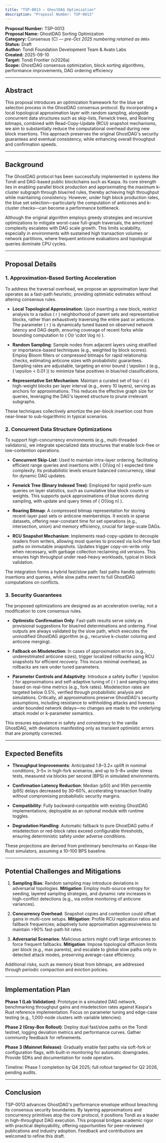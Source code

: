 ```yaml
---
title: "TSP-0013 — GhostDAG Optimization"
description: "Proposal Number: TSP-0013"
---
```


**Proposal Number:** TSP-0013  
**Proposal Name:** GhostDAG Sorting Optimization  
**Category:** Consensus (C) — _pre-Oct 2025 numbering retained as `000x`_  
**Status:** Draft  
**Author:** Tondi Foundation Development Team & Avato Labs  
**Created:** 2025-09-10  
**Target:** Tondi Frontier (v2026a)  
**Scope:** GhostDAG consensus optimization, block sorting algorithms, performance improvements, DAG ordering efficiency  

---

## Abstract

This proposal introduces an optimization framework for the blue set selection process in the GhostDAG consensus protocol. By incorporating a local topological approximation layer with random sampling, alongside concurrent data structures such as skip-lists, Fenwick trees, and Roaring bitmaps, combined with Read-Copy-Update (RCU) snapshot mechanisms, we aim to substantially reduce the computational overhead during new block insertions. This approach preserves the original GhostDAG's security guarantees and eventual consistency, while enhancing overall throughput and confirmation speeds.

---

## Background

The GhostDAG protocol has been successfully implemented in systems like Tondi and DAG-based public blockchains such as Kaspa. Its core strength lies in enabling parallel block production and approximating the maximum k-cluster subgraph through blue/red rules, thereby achieving high throughput while maintaining consistency. However, under high block production rates, the blue set selection—particularly the computation of anticones and k-cluster checks—can become a performance bottleneck.

Although the original algorithm employs greedy strategies and recursive optimizations to mitigate worst-case full-graph traversals, the amortized complexity escalates with DAG scale growth. This limits scalability, especially in environments with sustained high transaction volumes or network partitions, where frequent anticone evaluations and topological queries dominate CPU cycles.

---

## Proposal Details

### 1. Approximation-Based Sorting Acceleration

To address the traversal overhead, we propose an approximation layer that operates as a fast-path heuristic, providing optimistic estimates without altering consensus rules.

- **Local Topological Approximation**: Upon inserting a new block, restrict analysis to a radius \( r \) neighborhood of parent sets and representative blocks, rather than exhaustively traversing the entire past or anticone. The parameter \( r \) is dynamically tuned based on observed network latency and DAG depth, ensuring coverage of recent forks while bounding computation to \( O(r \cdot \log n) \).

- **Random Sampling**: Sample nodes from adjacent layers using stratified or importance-based techniques (e.g., weighted by block scores). Employ Bloom filters or compressed bitmaps for rapid relationship checks, estimating anticone sizes with probabilistic guarantees. Sampling rates are adjustable, targeting an error bound \( \epsilon \) (e.g., \( \epsilon < 0.01 \)) to minimize false positives in blue/red classifications.

- **Representative Set Mechanism**: Maintain a curated set of top-\( d \) high-weight blocks per layer interval (e.g., every 10 layers), serving as anchors for approximations. This reduces the effective graph size for queries, leveraging the DAG's layered structure to prune irrelevant subgraphs.

These techniques collectively amortize the per-block insertion cost from near-linear to sub-logarithmic in typical scenarios.

### 2. Concurrent Data Structure Optimizations

To support high-concurrency environments (e.g., multi-threaded validators), we integrate specialized data structures that enable lock-free or low-contention operations.

- **Concurrent Skip-List**: Used to maintain intra-layer ordering, facilitating efficient range queries and insertions with \( O(\log n) \) expected time complexity. Its probabilistic levels ensure balanced concurrency, ideal for dynamic DAG updates.

- **Fenwick Tree (Binary Indexed Tree)**: Employed for rapid prefix-sum queries on layer statistics, such as cumulative blue block counts or weights. This supports quick approximations of blue scores during sampling, with update and query times of \( O(\log n) \).

- **Roaring Bitmap**: A compressed bitmap representation for storing recent-layer past sets or anticone memberships. It excels in sparse datasets, offering near-constant time for set operations (e.g., intersection, union) and memory efficiency, crucial for large-scale DAGs.

- **RCU Snapshot Mechanism**: Implements read-copy-update to decouple readers from writers, allowing most queries to proceed via lock-free fast paths on immutable snapshots. Updates trigger copy-on-write only when necessary, with garbage collection reclaiming old versions. This ensures high throughput under read-heavy workloads, typical in block validation.

The integration forms a hybrid fast/slow path: fast paths handle optimistic insertions and queries, while slow paths revert to full GhostDAG computations on conflicts.

### 3. Security Guarantees

The proposed optimizations are designed as an acceleration overlay, not a modification to core consensus rules.

- **Optimistic Confirmation Only**: Fast-path results serve solely as provisional suggestions for blue/red determinations and ordering. Final outputs are always validated by the slow path, which executes the unmodified GhostDAG algorithm (e.g., recursive k-cluster coloring and anticone merging).

- **Fallback on Misdetection**: In cases of approximation errors (e.g., underestimated anticone sizes), trigger localized rollbacks using RCU snapshots for efficient recovery. This incurs minimal overhead, as rollbacks are rare under tuned parameters.

- **Parameter Controls and Adaptivity**: Introduce a safety buffer \( \epsilon \) for approximations and self-adaptive tuning of \( r \) and sampling rates based on real-time metrics (e.g., fork rates). Misdetection rates are targeted below 0.5%, verified through probabilistic analysis and simulations. Critically, all approximations preserve GhostDAG's security assumptions, including resistance to withholding attacks and liveness under bounded network delays—no changes are made to the underlying attack model or k-parameter semantics.

This ensures equivalence in safety and consistency to the vanilla GhostDAG, with deviations manifesting only as transient optimistic errors that are promptly corrected.

---

## Expected Benefits

- **Throughput Improvements**: Anticipated 1.8–3.2× uplift in nominal conditions, 3–5× in high-fork scenarios, and up to 5–8× under stress tests, measured via blocks per second (BPS) in simulated environments.

- **Confirmation Latency Reduction**: Median (p50) and 95th percentile (p95) delays decreased by 30–60%, accelerating transaction finality without compromising probabilistic security margins.

- **Compatibility**: Fully backward-compatible with existing GhostDAG implementations; deployable as an optional module with runtime toggles.

- **Degradation Handling**: Automatic fallback to pure GhostDAG paths if misdetection or red-block rates exceed configurable thresholds, ensuring deterministic safety under adverse conditions.

These projections are derived from preliminary benchmarks on Kaspa-like Rust simulators, assuming a 10–100 BPS baseline.

---

## Potential Challenges and Mitigations

1. **Sampling Bias**: Random sampling may introduce deviations in adversarial topologies. **Mitigation**: Employ multi-source entropy for seeding, layered sampling strategies, and dynamic rate increases in high-conflict detections (e.g., via online monitoring of anticone variances).

2. **Concurrency Overhead**: Snapshot copies and contention could offset gains in multi-core setups. **Mitigation**: Profile RCU replication ratios and fallback frequencies; adaptively tune approximation aggressiveness to maintain >90% fast-path hit rates.

3. **Adversarial Scenarios**: Malicious actors might craft large anticones to force frequent fallbacks. **Mitigation**: Impose topological diffusion limits per block (e.g., max parents), and escalate to global slow paths only in detected attack modes, preserving average-case efficiency.

Additional risks, such as memory bloat from bitmaps, are addressed through periodic compaction and eviction policies.

---

## Implementation Plan

**Phase 1 (Lab Validation)**: Prototype in a simulated DAG network, benchmarking throughput gains and misdetection rates against Kaspa's Rust reference implementation. Focus on parameter tuning and edge-case testing (e.g., 1,000-node clusters with variable latencies).

**Phase 2 (Gray-Box Rollout)**: Deploy dual fast/slow paths on the Tondi testnet, logging deviation metrics and performance curves. Gather community feedback for refinements.

**Phase 3 (Mainnet Release)**: Gradually enable fast paths via soft-fork or configuration flags, with built-in monitoring for automatic downgrades. Provide SDKs and documentation for node operators.

Timeline: Phase 1 completion by Q4 2025; full rollout targeted for Q2 2026, pending audits.

---

## Conclusion

TSP-0013 advances GhostDAG's performance envelope without breaching its consensus security boundaries. By layering approximations and concurrency primitives atop the core protocol, it positions Tondi as a leader in high-throughput DAG execution. This proposal bridges academic rigor with practical deployability, offering opportunities for peer-reviewed publications and industry adoption. Feedback and contributions are welcomed to refine this draft.